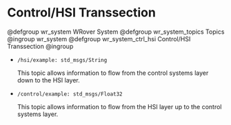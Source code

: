 # Control/HSI Transsection

@defgroup wr_system WRover System
@defgroup wr_system_topics Topics
@ingroup wr_system
@defgroup wr_system_ctrl_hsi Control/HSI Transsection
@ingroup

* `/hsi/example: std_msgs/String`
  
  This topic allows information to flow from the control systems layer down to the HSI layer.

* `/control/example: std_msgs/Float32`
  
  This topic allows information to flow from the HSI layer up to the control systems layer.
